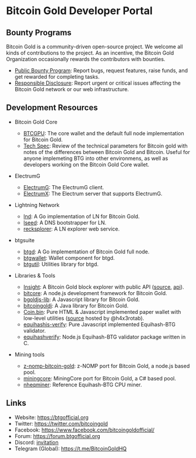 # Bitcoin Gold Developer Portal

## Bounty Programs

Bitcoin Gold is a community-driven open-source project. We welcome all kinds of contributions to the project. As an incentive, the Bitcoin Gold Organization occasionally rewards the contributors with bounties.

- [Public Bounty Program](public-bounty.md): Report bugs, request features, raise funds, and get rewarded for completing tasks.
- [Responsible Disclosure](responsible-disclosure.md): Report urgent or critical issues affecting the Bitcoin Gold network or our web infrastructure.

## Development Resources

- Bitcoin Gold Core
  - [BTCGPU](https://github.com/BTCGPU/BTCGPU): The core wallet and the default full node implementation for Bitcoin Gold.
  - [Tech Spec](https://github.com/BTCGPU/BTCGPU/wiki/Technical-Spec): Review of the technical parameters for Bitcoin gold with notes of the differences between Bitcoin Gold and Bitcoin. Useful for anyone implemeting BTG into other environmens, as well as developers working on the Bitcoin Gold Core wallet.
  
- ElectrumG
  - [ElectrumG](https://github.com/BTCGPU/electrum): The ElectrumG client.
  - [ElectrumX](https://github.com/kyuupichan/electrumx): The Electrum server that supports ElectrumG.

- Lightning Network
  - [lnd](https://github.com/BTCGPU/lnd): A Go implementation of LN for Bitcoin Gold.
  - [lseed](https://github.com/BTCGPU/lseed): A DNS bootstrapper for LN.
  - [recksplorer](https://github.com/BTCGPU/recksplorer): A LN explorer web service.

- btgsuite
  - [btgd](https://github.com/btgsuite/btgd): A Go implementation of Bitcoin Gold full node.
  - [btgwallet](https://github.com/btgsuite/btgwallet): Wallet component for btgd.
  - [btgutil](https://github.com/btgsuite/btgutil): Utilities library for btgd.

- Libraries & Tools
  - [Insight](https://explorer.btgofficial.org/): A Bitcoin Gold block explorer with public API ([source](https://github.com/BTCGPU/insight), [api](https://github.com/BTCGPU/insight-api)).
  - [bitcore](https://github.com/BTCGPU/bitcore): A node.js development framework for Bitcoin Gold.
  - [bgoldjs-lib](https://github.com/BTCGPU/bitcoinjs-lib): A Javascript library for Bitcoin Gold.
  - [bitcoingoldj](https://github.com/BTCGPU/bitcoinj): A Java library for Bitcoin Gold.
  - [Coin.bin](https://h4x3rotab.github.io/coinbin/): Pure HTML & Javascript implemented paper wallet with low-level utilities ([source](https://github.com/h4x3rotab/coinbin) hosted by @h4x3rotab).
  - [equihashjs-verify](https://github.com/BTCGPU/equihashjs-verify): Pure Javascript implemented Equihash-BTG validator.
  - [equihashverify](https://github.com/BitcoinGold-mining/equihashverify): Node.js Equihash-BTG validator package written in C.

- Mining tools
  - [z-nomp-bitcoin-gold](https://github.com/BitcoinGold-mining/z-nomp-bitcoin-gold): z-NOMP port for Bitcoin Gold, a node.js based pool.
  - [miningcore](https://github.com/BitcoinGold-mining/miningcore): MiningCore port for Bitcoin Gold, a C# based pool.
  - [nheqminer](https://github.com/BitcoinGold-mining/nheqminer): Reference Equihash-BTG CPU miner.

## Links

- Website: https://btgofficial.org
- Twitter: https://twitter.com/bitcoingold
- Facebook: https://www.facebook.com/bitcoingoldofficial/
- Forum: https://forum.btgofficial.org
- Discord: [invitation](https://discord.gg/HmVUU6S)
- Telegram (Global): https://t.me/BitcoinGoldHQ
